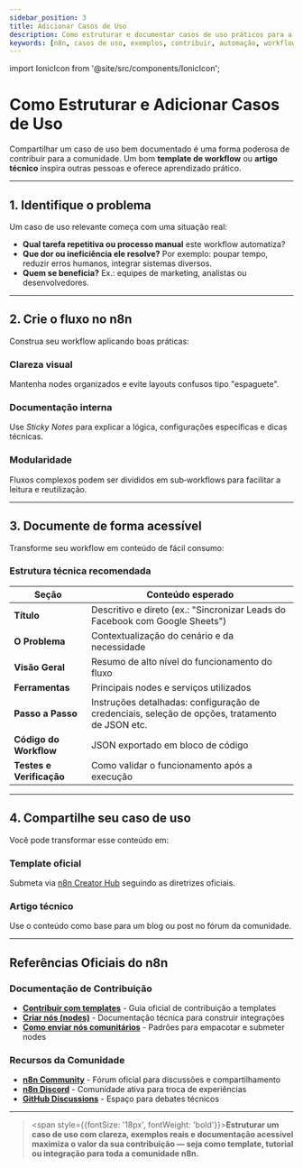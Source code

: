 ```yaml
---
sidebar_position: 3
title: Adicionar Casos de Uso
description: Como estruturar e documentar casos de uso práticos para a comunidade n8n
keywords: [n8n, casos de uso, exemplos, contribuir, automação, workflow, templates]
---
```


import IonicIcon from '@site/src/components/IonicIcon';

# <IonicIcon name="bulb-outline" size={32} color="#ea4b71" /> Como Estruturar e Adicionar Casos de Uso

Compartilhar um caso de uso bem documentado é uma forma poderosa de contribuir para a comunidade. Um bom **template de workflow** ou **artigo técnico** inspira outras pessoas e oferece aprendizado prático.

---

## <IonicIcon name="search-outline" size={24} color="#ea4b71" /> 1. Identifique o problema

Um caso de uso relevante começa com uma situação real:

- **Qual tarefa repetitiva ou processo manual** este workflow automatiza?
- **Que dor ou ineficiência ele resolve?** Por exemplo: poupar tempo, reduzir erros humanos, integrar sistemas diversos.
- **Quem se beneficia?** Ex.: equipes de marketing, analistas ou desenvolvedores.

---

## <IonicIcon name="construct-outline" size={24} color="#ea4b71" /> 2. Crie o fluxo no n8n

Construa seu workflow aplicando boas práticas:

### <IonicIcon name="eye-outline" size={20} color="#ea4b71" /> Clareza visual
Mantenha nodes organizados e evite layouts confusos tipo "espaguete".

### <IonicIcon name="document-text-outline" size={20} color="#ea4b71" /> Documentação interna
Use *Sticky Notes* para explicar a lógica, configurações específicas e dicas técnicas.

### <IonicIcon name="layers-outline" size={20} color="#ea4b71" /> Modularidade
Fluxos complexos podem ser divididos em sub‑workflows para facilitar a leitura e reutilização.

---

## <IonicIcon name="library-outline" size={24} color="#ea4b71" /> 3. Documente de forma acessível

Transforme seu workflow em conteúdo de fácil consumo:

### <IonicIcon name="grid-outline" size={20} color="#ea4b71" /> Estrutura técnica recomendada

| Seção | Conteúdo esperado |
|-------|-------------------|
| **Título** | Descritivo e direto (ex.: "Sincronizar Leads do Facebook com Google Sheets") |
| **O Problema** | Contextualização do cenário e da necessidade |
| **Visão Geral** | Resumo de alto nível do funcionamento do fluxo |
| **Ferramentas** | Principais nodes e serviços utilizados |
| **Passo a Passo** | Instruções detalhadas: configuração de credenciais, seleção de opções, tratamento de JSON etc. |
| **Código do Workflow** | JSON exportado em bloco de código |
| **Testes e Verificação** | Como validar o funcionamento após a execução |

---

## <IonicIcon name="share-outline" size={24} color="#ea4b71" /> 4. Compartilhe seu caso de uso

Você pode transformar esse conteúdo em:

### <IonicIcon name="cube-outline" size={20} color="#ea4b71" /> Template oficial
Submeta via [n8n Creator Hub](https://docs.n8n.io/help-community/contributing/#contribute-a-workflow-template) seguindo as diretrizes oficiais.

### <IonicIcon name="document-text-outline" size={20} color="#ea4b71" /> Artigo técnico
Use o conteúdo como base para um blog ou post no fórum da comunidade.

---

## <IonicIcon name="link-outline" size={24} color="#ea4b71" /> Referências Oficiais do n8n

### <IonicIcon name="library-outline" size={20} color="#ea4b71" /> Documentação de Contribuição
- **[Contribuir com templates](https://docs.n8n.io/help-community/contributing/#contribute-a-workflow-template)** - Guia oficial de contribuição a templates
- **[Criar nós (nodes)](https://docs.n8n.io/integrations/creating-nodes/overview/)** - Documentação técnica para construir integrações
- **[Como enviar nós comunitários](https://docs.n8n.io/integrations/creating-nodes/deploy/submit-community-nodes/)** - Padrões para empacotar e submeter nodes

### <IonicIcon name="people-outline" size={20} color="#ea4b71" /> Recursos da Comunidade
- **[n8n Community](https://community.n8n.io/)** - Fórum oficial para discussões e compartilhamento
- **[n8n Discord](https://discord.gg/n8n)** - Comunidade ativa para troca de experiências
- **[GitHub Discussions](https://github.com/n8n-io/n8n/discussions)** - Espaço para debates técnicos

---

> <span style={{fontSize: '18px', fontWeight: 'bold'}}>**Estruturar um caso de uso com clareza, exemplos reais e documentação acessível maximiza o valor da sua contribuição — seja como template, tutorial ou integração para toda a comunidade n8n.**</span>
